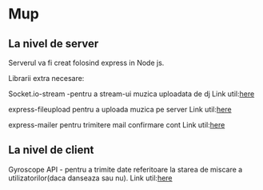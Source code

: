 # Mup
## La nivel de server
Serverul va fi creat folosind express in Node js.

Librarii extra necesare:

Socket.io-stream -pentru a stream-ui muzica uploadata de dj 
Link util:[here](https://apiko.com/blog/audio-file-streaming-in-js/)


express-fileupload pentru a uploada muzica pe server
Link util:[here](https://attacomsian.com/blog/uploading-files-nodejs-express)

express-mailer pentru trimitere mail confirmare cont
Link util:[here](https://www.npmjs.com/package/express-mailer)


## La nivel de client

Gyroscope API - pentru a trimite date referitoare la starea de miscare a utilizatorilor(daca danseaza sau nu).
Link util:[here](https://developer.mozilla.org/en-US/docs/Web/API/Gyroscope)


